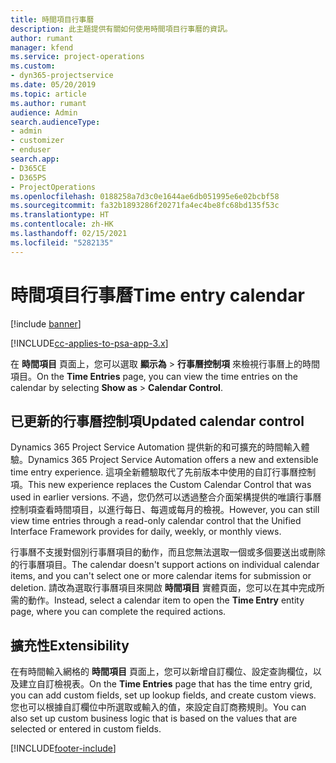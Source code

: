 ```yaml
---
title: 時間項目行事曆
description: 此主題提供有關如何使用時間項目行事曆的資訊。
author: rumant
manager: kfend
ms.service: project-operations
ms.custom:
- dyn365-projectservice
ms.date: 05/20/2019
ms.topic: article
ms.author: rumant
audience: Admin
search.audienceType:
- admin
- customizer
- enduser
search.app:
- D365CE
- D365PS
- ProjectOperations
ms.openlocfilehash: 0188258a7d3c0e1644ae6db051995e6e02bcbf58
ms.sourcegitcommit: fa32b1893286f20271fa4ec4be8fc68bd135f53c
ms.translationtype: HT
ms.contentlocale: zh-HK
ms.lasthandoff: 02/15/2021
ms.locfileid: "5282135"
---
```

# <a name="time-entry-calendar"></a><span data-ttu-id="e1906-103">時間項目行事曆</span><span class="sxs-lookup"><span data-stu-id="e1906-103">Time entry calendar</span></span>

[!include [banner](../includes/psa-now-project-operations.md)]

[!INCLUDE[cc-applies-to-psa-app-3.x](../includes/cc-applies-to-psa-app-3x.md)]

<span data-ttu-id="e1906-104">在 **時間項目** 頁面上，您可以選取 **顯示為** \> **行事曆控制項** 來檢視行事曆上的時間項目。</span><span class="sxs-lookup"><span data-stu-id="e1906-104">On the **Time Entries** page, you can view the time entries on the calendar by selecting **Show as** \> **Calendar Control**.</span></span>

## <a name="updated-calendar-control"></a><span data-ttu-id="e1906-105">已更新的行事曆控制項</span><span class="sxs-lookup"><span data-stu-id="e1906-105">Updated calendar control</span></span>

<span data-ttu-id="e1906-106">Dynamics 365 Project Service Automation 提供新的和可擴充的時間輸入體驗。</span><span class="sxs-lookup"><span data-stu-id="e1906-106">Dynamics 365 Project Service Automation offers a new and extensible time entry experience.</span></span> <span data-ttu-id="e1906-107">這項全新體驗取代了先前版本中使用的自訂行事曆控制項。</span><span class="sxs-lookup"><span data-stu-id="e1906-107">This new experience replaces the Custom Calendar Control that was used in earlier versions.</span></span> <span data-ttu-id="e1906-108">不過，您仍然可以透過整合介面架構提供的唯讀行事曆控制項查看時間項目，以進行每日、每週或每月的檢視。</span><span class="sxs-lookup"><span data-stu-id="e1906-108">However, you can still view time entries through a read-only calendar control that the Unified Interface Framework provides for daily, weekly, or monthly views.</span></span>

<span data-ttu-id="e1906-109">行事曆不支援對個別行事曆項目的動作，而且您無法選取一個或多個要送出或刪除的行事曆項目。</span><span class="sxs-lookup"><span data-stu-id="e1906-109">The calendar doesn't support actions on individual calendar items, and you can't select one or more calendar items for submission or deletion.</span></span> <span data-ttu-id="e1906-110">請改為選取行事曆項目來開啟 **時間項目** 實體頁面，您可以在其中完成所需的動作。</span><span class="sxs-lookup"><span data-stu-id="e1906-110">Instead, select a calendar item to open the **Time Entry** entity page, where you can complete the required actions.</span></span>

## <a name="extensibility"></a><span data-ttu-id="e1906-111">擴充性</span><span class="sxs-lookup"><span data-stu-id="e1906-111">Extensibility</span></span>

<span data-ttu-id="e1906-112">在有時間輸入網格的 **時間項目** 頁面上，您可以新增自訂欄位、設定查詢欄位，以及建立自訂檢視表。</span><span class="sxs-lookup"><span data-stu-id="e1906-112">On the **Time Entries** page that has the time entry grid, you can add custom fields, set up lookup fields, and create custom views.</span></span> <span data-ttu-id="e1906-113">您也可以根據自訂欄位中所選取或輸入的值，來設定自訂商務規則。</span><span class="sxs-lookup"><span data-stu-id="e1906-113">You can also set up custom business logic that is based on the values that are selected or entered in custom fields.</span></span>


[!INCLUDE[footer-include](../includes/footer-banner.md)]